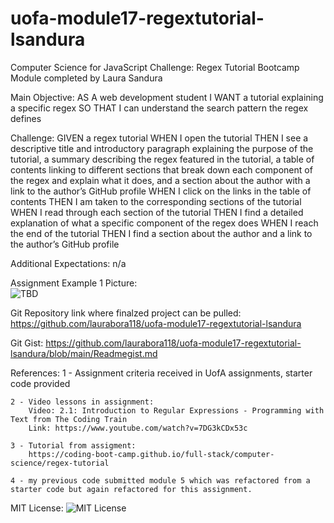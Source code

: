 # uofa-module17-regextutorial-lsandura
Computer Science for JavaScript Challenge: Regex Tutorial Bootcamp Module completed by Laura Sandura

Main Objective: 
AS A web development student
I WANT a tutorial explaining a specific regex
SO THAT I can understand the search pattern the regex defines

Challenge: 
GIVEN a regex tutorial
WHEN I open the tutorial
THEN I see a descriptive title and introductory paragraph explaining the purpose of the tutorial, a summary describing the regex featured in the tutorial, a table of contents linking to different sections that break down each component of the regex and explain what it does, and a section about the author with a link to the author’s GitHub profile
WHEN I click on the links in the table of contents
THEN I am taken to the corresponding sections of the tutorial
WHEN I read through each section of the tutorial
THEN I find a detailed explanation of what a specific component of the regex does
WHEN I reach the end of the tutorial
THEN I find a section about the author and a link to the author’s GitHub profile

Additional Expectations:
n/a


Assignment Example 1 Picture:    
    ![TBD](public/assets/website1.jpg)


Git Repository link where finalzed project can be pulled:
    https://github.com/laurabora118/uofa-module17-regextutorial-lsandura  


Git Gist: 
    https://github.com/laurabora118/uofa-module17-regextutorial-lsandura/blob/main/Readmegist.md  


References:
    1 - Assignment criteria received in UofA assignments, starter code provided

    2 - Video lessons in assignment:
        Video: 2.1: Introduction to Regular Expressions - Programming with Text from The Coding Train
        Link: https://www.youtube.com/watch?v=7DG3kCDx53c

    3 - Tutorial from assigment:
        https://coding-boot-camp.github.io/full-stack/computer-science/regex-tutorial

    4 - my previous code submitted module 5 which was refactored from a starter code but again refactored for this assignment.

MIT License: 
    ![MIT License](assets/mitlicense.jpg)
